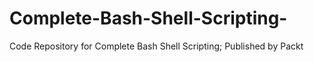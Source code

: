 


# Complete-Bash-Shell-Scripting-
Code Repository for Complete Bash Shell Scripting; Published by Packt
